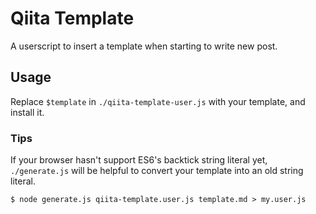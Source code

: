 # Qiita Template

A userscript to insert a template when starting to write new post.

## Usage

Replace `$template` in `./qiita-template-user.js` with your template, and install it.

### Tips

If your browser hasn't support ES6's backtick string literal yet, `./generate.js` will be helpful to convert your template into an old string literal.

```
$ node generate.js qiita-template.user.js template.md > my.user.js
```
